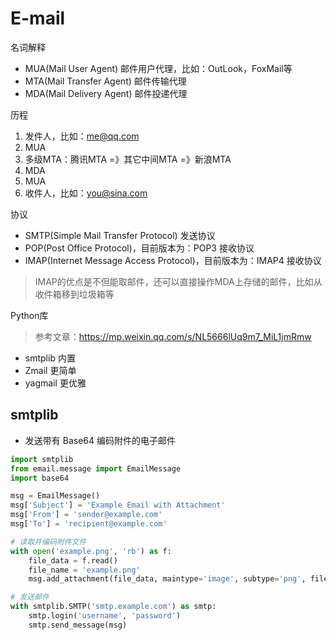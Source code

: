 # E-mail

名词解释

- MUA(Mail User Agent) 邮件用户代理，比如：OutLook，FoxMail等
- MTA(Mail Transfer Agent) 邮件传输代理
- MDA(Mail Delivery Agent) 邮件投递代理

历程

1. 发件人，比如：<me@qq.com>
2. MUA
3. 多级MTA：腾讯MTA =》其它中间MTA =》新浪MTA
4. MDA
5. MUA
6. 收件人，比如：<you@sina.com>

协议

- SMTP(Simple Mail Transfer Protocol) 发送协议
- POP(Post Office Protocol)，目前版本为：POP3 接收协议
- IMAP(Internet Message Access Protocol)，目前版本为：IMAP4 接收协议

> IMAP的优点是不但能取邮件，还可以直接操作MDA上存储的邮件，比如从收件箱移到垃圾箱等

Python库

> 参考文章：<https://mp.weixin.qq.com/s/NL5666lUq9m7_MiL1jmRmw>

- smtplib 内置
- Zmail 更简单
- yagmail 更优雅

## smtplib

- 发送带有 Base64 编码附件的电子邮件

```python
import smtplib
from email.message import EmailMessage
import base64

msg = EmailMessage()
msg['Subject'] = 'Example Email with Attachment'
msg['From'] = 'sender@example.com'
msg['To'] = 'recipient@example.com'

# 读取并编码附件文件
with open('example.png', 'rb') as f:
    file_data = f.read()
    file_name = 'example.png'
    msg.add_attachment(file_data, maintype='image', subtype='png', filename=file_name)

# 发送邮件
with smtplib.SMTP('smtp.example.com') as smtp:
    smtp.login('username', 'password')
    smtp.send_message(msg)
```
